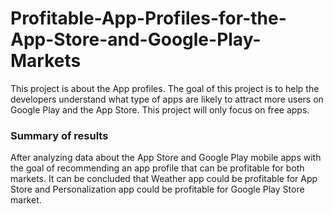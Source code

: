 # Profitable-App-Profiles-for-the-App-Store-and-Google-Play-Markets
This project is about the App profiles.
The goal of this project is to help the developers understand what type of apps are likely to attract more users on Google Play and the App Store. This project will only focus on free apps.

### Summary of results
After analyzing data about the App Store and Google Play mobile apps with the goal of recommending an app profile that can be profitable for both markets. It can be concluded that Weather app could be profitable for App Store and Personalization app could be profitable for Google Play Store market.
